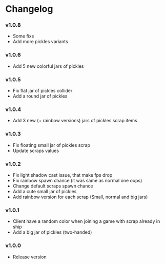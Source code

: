 # Changelog

### v1.0.8

- Some fixs
- Add more pickles variants

### v1.0.6

- Add 5 new colorful jars of pickles

### v1.0.5

- Fix flat jar of pickles collider
- Add a round jar of pickles

### v1.0.4

- Add 3 new (+ rainbow versions) jars of pickles scrap items

### v1.0.3

- Fix floating small jar of pickles scrap
- Update scraps values

### v1.0.2

- Fix light shadow cast issue, that make fps drop
- Fix rainbow spawn chance (it was same as normal one oops)
- Change default scraps spawn chance
- Add a cute small jar of pickles
- Add rainbow version for each scrap (Small, normal and big jars)

### v1.0.1

- Client have a random color when joining a game with scrap already in ship
- Add a big jar of pickles (two-handed)

### v1.0.0

- Release version

